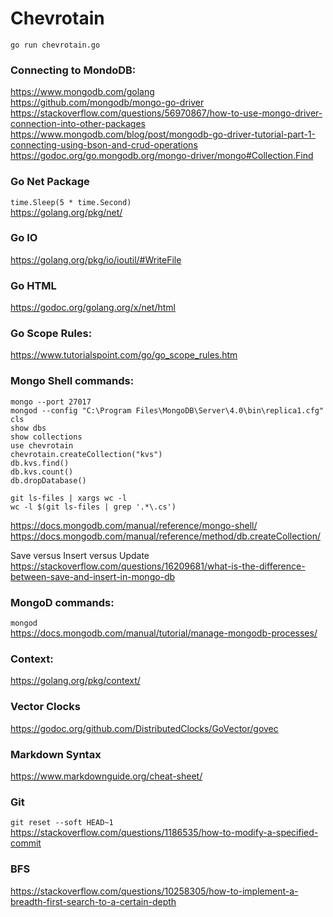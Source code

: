 # Chevrotain
`go run chevrotain.go`

### Connecting to MondoDB:
https://www.mongodb.com/golang \
https://github.com/mongodb/mongo-go-driver \
https://stackoverflow.com/questions/56970867/how-to-use-mongo-driver-connection-into-other-packages
https://www.mongodb.com/blog/post/mongodb-go-driver-tutorial-part-1-connecting-using-bson-and-crud-operations
https://godoc.org/go.mongodb.org/mongo-driver/mongo#Collection.Find

### Go Net Package
`time.Sleep(5 * time.Second)` \
https://golang.org/pkg/net/

### Go IO
https://golang.org/pkg/io/ioutil/#WriteFile

### Go HTML
https://godoc.org/golang.org/x/net/html

### Go Scope Rules:
https://www.tutorialspoint.com/go/go_scope_rules.htm

### Mongo Shell commands:
```
mongo --port 27017
mongod --config "C:\Program Files\MongoDB\Server\4.0\bin\replica1.cfg"
cls
show dbs
show collections
use chevrotain
chevrotain.createCollection("kvs")
db.kvs.find()
db.kvs.count()
db.dropDatabase()
```
```
git ls-files | xargs wc -l
wc -l $(git ls-files | grep '.*\.cs')
```
https://docs.mongodb.com/manual/reference/mongo-shell/
https://docs.mongodb.com/manual/reference/method/db.createCollection/

Save versus Insert versus Update \
https://stackoverflow.com/questions/16209681/what-is-the-difference-between-save-and-insert-in-mongo-db

### MongoD commands:
`mongod`\
https://docs.mongodb.com/manual/tutorial/manage-mongodb-processes/

### Context:
https://golang.org/pkg/context/

### Vector Clocks
https://godoc.org/github.com/DistributedClocks/GoVector/govec

### Markdown Syntax
https://www.markdownguide.org/cheat-sheet/

### Git
`git reset --soft HEAD~1`
https://stackoverflow.com/questions/1186535/how-to-modify-a-specified-commit

### BFS
https://stackoverflow.com/questions/10258305/how-to-implement-a-breadth-first-search-to-a-certain-depth
